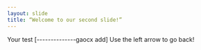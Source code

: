 ```yaml
---
layout: slide
title: “Welcome to our second slide!”
---
```

Your test  [--------------gaocx add]
Use the left arrow to go back!
